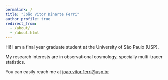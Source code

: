 ```yaml
---
permalink: /
title: "João Vitor Dinarte Ferri"
author_profile: true
redirect_from: 
  - /about/
  - /about.html
---
```


Hi! I am a final year graduate student at the University of São Paulo (USP).

My research interests are in observational cosmology, specially multi-tracer statistics.

You can easily reach me at joao.vitor.ferri@usp.br
